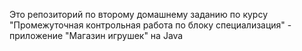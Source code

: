 Это репозиторий по второму домашнему заданию по курсу "Промежуточная контрольная работа по блоку специализация" - приложение "Магазин игрушек" на Java
